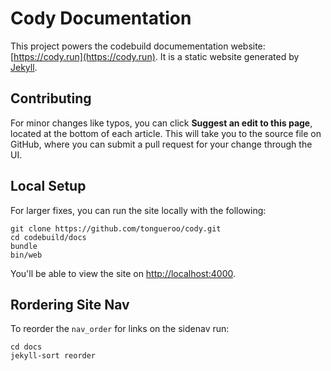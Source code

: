 # Cody Documentation

This project powers the codebuild documementation website: [https://cody.run](https://cody.run).  It is a static website generated by [Jekyll](https://jekyllrb.com/).

## Contributing

For minor changes like typos, you can click **Suggest an edit to this page**, located at the bottom of each article. This will take you to the source file on GitHub, where you can submit a pull request for your change through the UI.

## Local Setup

For larger fixes, you can run the site locally with the following:

    git clone https://github.com/tongueroo/cody.git
    cd codebuild/docs
    bundle
    bin/web

You'll be able to view the site on [http://localhost:4000](http://localhost:4000).

## Rordering Site Nav

To reorder the `nav_order` for links on the sidenav run:

    cd docs
    jekyll-sort reorder
